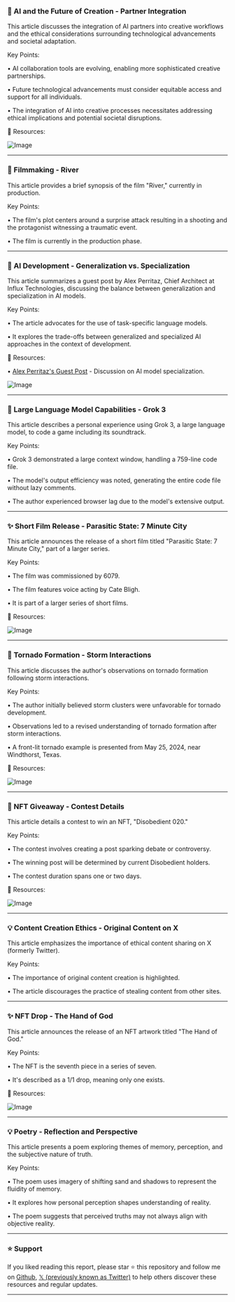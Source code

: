 ### 🤖 AI and the Future of Creation - Partner Integration

This article discusses the integration of AI partners into creative workflows and the ethical considerations surrounding technological advancements and societal adaptation.

Key Points:

•  AI collaboration tools are evolving, enabling more sophisticated creative partnerships.


•  Future technological advancements must consider equitable access and support for all individuals.


•  The integration of AI into creative processes necessitates addressing ethical implications and potential societal disruptions.


🔗 Resources:

![Image](https://pbs.twimg.com/ext_tw_video_thumb/1893012630211612672/pu/img/VZ7jU4WEyUHCQhjv.jpg)



---

### 🤖 Filmmaking - River

This article provides a brief synopsis of the film "River," currently in production.

Key Points:

•  The film's plot centers around a surprise attack resulting in a shooting and the protagonist witnessing a traumatic event.


•  The film is currently in the production phase.



---

### 🤖 AI Development - Generalization vs. Specialization

This article summarizes a guest post by Alex Perritaz, Chief Architect at Influx Technologies, discussing the balance between generalization and specialization in AI models.

Key Points:

•  The article advocates for the use of task-specific language models.


•  It explores the trade-offs between generalized and specialized AI approaches in the context of development.


🔗 Resources:

• [Alex Perritaz's Guest Post](https://linkedin.com/posts/influxtechnologies_slm-series-influx-technologies-its-a-activity-7298412631692886017-Slt7?utm_source=share&utm_medium=member_android&rcm=ACoAACkRy5IBRgICfBpQY4aVThoqYmCEMWCBOfA…) - Discussion on AI model specialization.

![Image](https://pbs.twimg.com/media/GkWKLKJXoAAzCJB?format=jpg&name=small)


---

### 🤖 Large Language Model Capabilities - Grok 3

This article describes a personal experience using Grok 3, a large language model, to code a game including its soundtrack.

Key Points:

•  Grok 3 demonstrated a large context window, handling a 759-line code file.


•  The model's output efficiency was noted, generating the entire code file without lazy comments.


•  The author experienced browser lag due to the model's extensive output.


---

### ✨ Short Film Release - Parasitic State: 7 Minute City

This article announces the release of a short film titled "Parasitic State: 7 Minute City," part of a larger series.

Key Points:

•  The film was commissioned by 6079.


•  The film features voice acting by Cate Bligh.


•  It is part of a larger series of short films.


🔗 Resources:

![Image](https://pbs.twimg.com/ext_tw_video_thumb/1892969264505651201/pu/img/BwbYLGsTuQaJgfTr.jpg)


---

### 🤖 Tornado Formation - Storm Interactions

This article discusses the author's observations on tornado formation following storm interactions.

Key Points:

•  The author initially believed storm clusters were unfavorable for tornado development.


•  Observations led to a revised understanding of tornado formation after storm interactions.


•  A front-lit tornado example is presented from May 25, 2024, near Windthorst, Texas.


🔗 Resources:

![Image](https://pbs.twimg.com/media/GkWzLMxXoAA_Xkw?format=jpg&name=small)



---

### 🚀 NFT Giveaway - Contest Details

This article details a contest to win an NFT, "Disobedient 020."

Key Points:

•  The contest involves creating a post sparking debate or controversy.


•  The winning post will be determined by current Disobedient holders.


•  The contest duration spans one or two days.


🔗 Resources:

![Image](https://pbs.twimg.com/media/GkQRH_-XQAECfbI?format=jpg&name=small)



---

### 💡 Content Creation Ethics - Original Content on X

This article emphasizes the importance of ethical content sharing on X (formerly Twitter).

Key Points:

•  The importance of original content creation is highlighted.


•  The article discourages the practice of stealing content from other sites.



---

### ✨ NFT Drop - The Hand of God

This article announces the release of an NFT artwork titled "The Hand of God."

Key Points:

•  The NFT is the seventh piece in a series of seven.


•  It's described as a 1/1 drop, meaning only one exists.


🔗 Resources:

![Image](https://pbs.twimg.com/ext_tw_video_thumb/1892546755780128769/pu/img/RFUXw2gCFQiWAYLv.jpg)


---

### 💡 Poetry - Reflection and Perspective

This article presents a poem exploring themes of memory, perception, and the subjective nature of truth.

Key Points:

•  The poem uses imagery of shifting sand and shadows to represent the fluidity of memory.


•  It explores how personal perception shapes understanding of reality.


•  The poem suggests that perceived truths may not always align with objective reality.


---

### ⭐️ Support

If you liked reading this report, please star ⭐️ this repository and follow me on [Github](https://github.com/Drix10), [𝕏 (previously known as Twitter)](https://x.com/DRIX_10_) to help others discover these resources and regular updates.

---